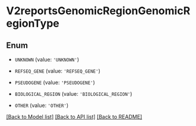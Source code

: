 # V2reportsGenomicRegionGenomicRegionType


## Enum

* `UNKNOWN` (value: `'UNKNOWN'`)

* `REFSEQ_GENE` (value: `'REFSEQ_GENE'`)

* `PSEUDOGENE` (value: `'PSEUDOGENE'`)

* `BIOLOGICAL_REGION` (value: `'BIOLOGICAL_REGION'`)

* `OTHER` (value: `'OTHER'`)

[[Back to Model list]](../README.md#documentation-for-models) [[Back to API list]](../README.md#documentation-for-api-endpoints) [[Back to README]](../README.md)


